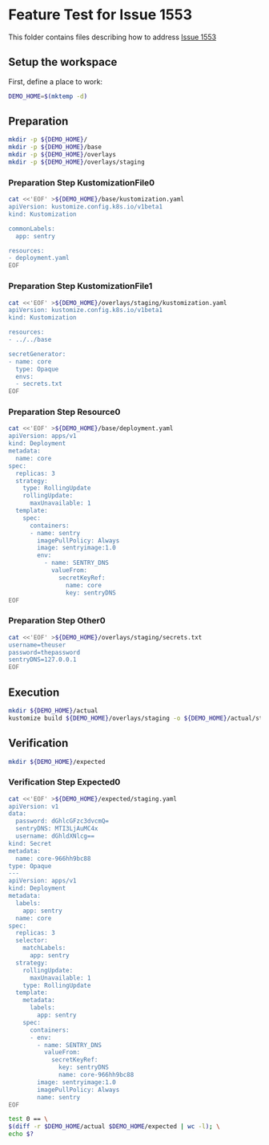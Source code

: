 # Feature Test for Issue 1553


This folder contains files describing how to address [Issue 1553](https://github.com/kubernetes-sigs/kustomize/issues/1553)

## Setup the workspace

First, define a place to work:

<!-- @makeWorkplace @test -->
```bash
DEMO_HOME=$(mktemp -d)
```

## Preparation

<!-- @makeDirectories @test -->
```bash
mkdir -p ${DEMO_HOME}/
mkdir -p ${DEMO_HOME}/base
mkdir -p ${DEMO_HOME}/overlays
mkdir -p ${DEMO_HOME}/overlays/staging
```

### Preparation Step KustomizationFile0

<!-- @createKustomizationFile0 @test -->
```bash
cat <<'EOF' >${DEMO_HOME}/base/kustomization.yaml
apiVersion: kustomize.config.k8s.io/v1beta1
kind: Kustomization

commonLabels:
  app: sentry

resources:
- deployment.yaml
EOF
```


### Preparation Step KustomizationFile1

<!-- @createKustomizationFile1 @test -->
```bash
cat <<'EOF' >${DEMO_HOME}/overlays/staging/kustomization.yaml
apiVersion: kustomize.config.k8s.io/v1beta1
kind: Kustomization

resources:
- ../../base

secretGenerator:
- name: core
  type: Opaque
  envs:
  - secrets.txt
EOF
```


### Preparation Step Resource0

<!-- @createResource0 @test -->
```bash
cat <<'EOF' >${DEMO_HOME}/base/deployment.yaml
apiVersion: apps/v1
kind: Deployment
metadata:
  name: core
spec:
  replicas: 3
  strategy:
    type: RollingUpdate
    rollingUpdate:
      maxUnavailable: 1
  template:
    spec:
      containers:
      - name: sentry
        imagePullPolicy: Always
        image: sentryimage:1.0
        env:
          - name: SENTRY_DNS
            valueFrom:
              secretKeyRef:
                name: core
                key: sentryDNS
EOF
```


### Preparation Step Other0

<!-- @createOther0 @test -->
```bash
cat <<'EOF' >${DEMO_HOME}/overlays/staging/secrets.txt
username=theuser
password=thepassword
sentryDNS=127.0.0.1
EOF
```

## Execution

<!-- @build @test -->
```bash
mkdir ${DEMO_HOME}/actual
kustomize build ${DEMO_HOME}/overlays/staging -o ${DEMO_HOME}/actual/staging.yaml
```

## Verification

<!-- @createExpectedDir @test -->
```bash
mkdir ${DEMO_HOME}/expected
```


### Verification Step Expected0

<!-- @createExpected0 @test -->
```bash
cat <<'EOF' >${DEMO_HOME}/expected/staging.yaml
apiVersion: v1
data:
  password: dGhlcGFzc3dvcmQ=
  sentryDNS: MTI3LjAuMC4x
  username: dGhldXNlcg==
kind: Secret
metadata:
  name: core-966hh9bc88
type: Opaque
---
apiVersion: apps/v1
kind: Deployment
metadata:
  labels:
    app: sentry
  name: core
spec:
  replicas: 3
  selector:
    matchLabels:
      app: sentry
  strategy:
    rollingUpdate:
      maxUnavailable: 1
    type: RollingUpdate
  template:
    metadata:
      labels:
        app: sentry
    spec:
      containers:
      - env:
        - name: SENTRY_DNS
          valueFrom:
            secretKeyRef:
              key: sentryDNS
              name: core-966hh9bc88
        image: sentryimage:1.0
        imagePullPolicy: Always
        name: sentry
EOF
```


<!-- @compareActualToExpected @test -->
```bash
test 0 == \
$(diff -r $DEMO_HOME/actual $DEMO_HOME/expected | wc -l); \
echo $?
```

